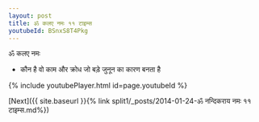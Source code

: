 ```yaml
---
layout: post
title: ॐ कलए नमः ११ टाइम्स
youtubeId: BSnxS8T4Pkg
---
```

 
 
 ॐ कलए नमः  
 
 -  कौन है वो काम और क्रोध जो बड़े जुनून का कारण बनता है 
 
  
 
  
 
 
 
 
 
 


{% include youtubePlayer.html id=page.youtubeId %}
 
[Next]({{ site.baseurl }}{% link  split1/_posts/2014-01-24-ॐ नन्दिकराय नमः ११ टाइम्स.md%})
 

